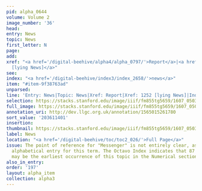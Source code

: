 ```yaml
---
pid: alpha_0644
volume: Volume 2
image_number: '36'
head:
entry: News
topic: News
first_letter: N
page:
add:
xref: "<a href='/digital-beehive/alpha4/alpha_0797/'>Report</a>|<a href='/digital-beehive/num6/num_1736/'>1252
  [lying News]</a>"
see:
index: "<a href='/digital-beehive/index3/index_2658/'>news</a>"
item: "#item-9f38763ad"
unparsed:
line: 'Entry: News|Topic: News|Xref: Report|Xref: 1252 [lying News]|Index: news|#item-9f38763ad'
selection: https://stacks.stanford.edu/image/iiif/fm855tg5659/1607_0503/749,1401,3079,450/full/0/default.jpg
full_image: https://stacks.stanford.edu/image/iiif/fm855tg5659/1607_0503/full/full/0/default.jpg
annotation_uri: http://dev.llgc.org.uk/annotation/1565015261780
sort_value: '203611401'
insertion:
thumbnail: https://stacks.stanford.edu/image/iiif/fm855tg5659/1607_0503/749,1401,600,180/250,/0/default.jpg
label: News
location: "<a href='/digital-beehive/toc/toc2_026/'>Full Page</a>"
issue: The point of reference for "Messenger" is not entirely clear, as there is no
  alphabetical entry for this term. The Octavo Index indicates that 87 [Messenger]
  may be the earliest occurrence of this topic in the Numerical section of the Alvearium.
also_in_entry:
order: '197'
layout: alpha_item
collection: alpha3
---
```

